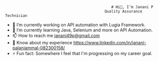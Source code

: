                                                     # Hi👋, I’m Janani P
                                                 Quality Assurance Technician

- 👀 I’m currently working on API automation with Lugia Framework.
- 🌱 I’m currently learning Java, Selenium and more on API Automation.
- 📫 How to reach me janani49p@gmail.com
- 🛄 Know about my experience https://www.linkedin.com/in/janani-palaniammal-082300158/ 
- ⚡ Fun fact: Somewhere I feel that I'm progressing on my career goal.

<!---
janani-palaniammal/janani-palaniammal is a ✨ special ✨ repository because its `README.md` (this file) appears on your GitHub profile.
You can click the Preview link to take a look at your changes.
--->
